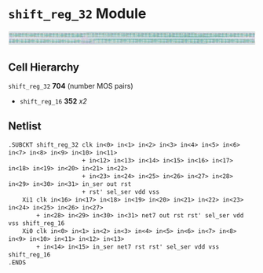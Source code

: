 # `shift_reg_32` Module
![Layout](shift_reg_32.png)

## Cell Hierarchy

`shift_reg_32` **704** (number MOS pairs)
- `shift_reg_16` **352** *x2*

## Netlist

```
.SUBCKT shift_reg_32 clk in<0> in<1> in<2> in<3> in<4> in<5> in<6> in<7> in<8> in<9> in<10> in<11>
                     + in<12> in<13> in<14> in<15> in<16> in<17> in<18> in<19> in<20> in<21> in<22>
                     + in<23> in<24> in<25> in<26> in<27> in<28> in<29> in<30> in<31> in_ser out rst
                     + rst' sel_ser vdd vss
    Xi1 clk in<16> in<17> in<18> in<19> in<20> in<21> in<22> in<23> in<24> in<25> in<26> in<27>
        + in<28> in<29> in<30> in<31> net7 out rst rst' sel_ser vdd vss shift_reg_16
    Xi0 clk in<0> in<1> in<2> in<3> in<4> in<5> in<6> in<7> in<8> in<9> in<10> in<11> in<12> in<13>
        + in<14> in<15> in_ser net7 rst rst' sel_ser vdd vss shift_reg_16
.ENDS
```
